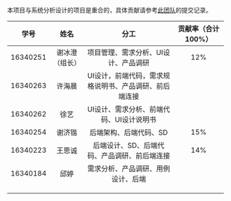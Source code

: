 本项目与系统分析设计的项目是重合的，具体贡献请参考[此团队](https://github.com/strugglinggreenhands)的提交记录。


|学号|姓名|分工|贡献率（合计100%）|
|:--:|:--:|:--:|:--:|
|16340251|谢冰澄（组长）|项目管理、需求分析、UI设计、产品调研|12%|
|16340263|许海晨|UI设计，前端代码，需求规格说明书、产品调研、前后端连接||
|16340262|徐艺|UI设计、需求分析、前端代码、UI设计说明书||
|16340254|谢济锴|后端架构、后端代码、SD|15%|
|16340223|王思诚|后端设计、SD、后端代码、产品调研、前后端连接|14%|
|16340184|邱婷|需求分析、产品调研、用例设计、后端||
|||||
|||||
|||||
